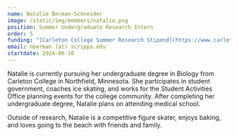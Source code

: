 ```yaml
---
name: Natalie Berman-Schneider 
image: /static/img/members/natalie.png
position: Summer Undergraduate Research Intern
order: 5
funding: "[Carleton College Summer Research Stipend](https://www.carleton.edu/research/)"
email: nberman (at) scripps.edu
startdate: 2024-06-10
---
```

Natalie is currently pursuing her undergraduate degree in Biology from Carleton College in Northfield, Minnesota. She participates in student government, coaches ice skating, and works for the Student Activities Office planning events for the college community. After completing her undergraduate degree, Natalie plans on attending medical school.

Outside of research, Natalie is a competitive figure skater, enjoys baking, and loves going to the beach with friends and family.
